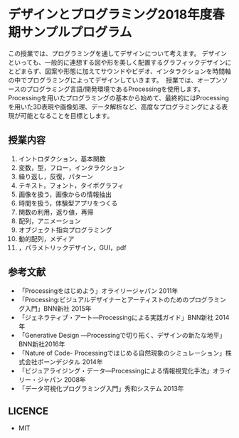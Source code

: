 # デザインとプログラミング2018年度春期サンプルプログラム
この授業では、プログラミングを通してデザインについて考えます。 デザインといっても、一般的に連想する図や形を美しく配置するグラフィックデザインにとどまらず、図案や形態に加えてサウンドやビデオ、インタラクションを時間軸の中でプログラミングによってデザインしていきます。 
授業では、オープンソースのプログラミング言語/開発環境であるProcessingを使用します。Processingを用いたプログラミングの基本から始めて、最終的にはProcessingを用いた3D表現や画像処理、データ解析など、高度なプログラミングによる表現が可能となることを目標とします。

## 授業内容
1. イントロダクション，基本関数
2. 変数，型，フロー，インタラクション
3. 繰り返し，反復，パターン
4. テキスト，フォント，タイポグラフィ
5. 画像を扱う，画像からの情報抽出
6. 時間を扱う，体験型アプリをつくる
7. 関数の利用，返り値，再帰
8. 配列，アニメーション
9. オブジェクト指向プログラミング
10. 動的配列，メディア
11. ，パラメトリックデザイン，GUI，pdf

## 参考文献
- 「Processingをはじめよう」オライリージャパン 2011年
- 「Processing:ビジュアルデザイナーとアーティストのためのプログラミング入門」BNN新社 2015年
- 「ジェネラティブ・アート―Processingによる実践ガイド」BNN新社 2014年
- 「Generative Design ―Processingで切り拓く、デザインの新たな地平」BNN新社2016年
- 「Nature of Code- Processingではじめる自然現象のシミュレーション」株式会社ボーンデジタル 2014年
- 「ビジュアライジング・データ―Processingによる情報視覚化手法」オライリー・ジャパン 2008年
- 「データ可視化プログラミング入門」秀和システム 2013年

## LICENCE
 - MIT
